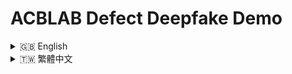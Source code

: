 # ACBLAB Defect Deepfake Demo

<details>
<summary>🇬🇧 English</summary>

---

## Demo WebSite
**Demo Web:** [Link](http://140.113.164.91:8888)  
<img src="https://github.com/user-attachments/assets/e32f0297-50b3-4b89-8813-5f83e0dc2cc5" alt="Demo Screenshot" width="100%" />

## Overview
This repository contains two CPU-only Python scripts for:
1. **Face-Swap Generation** (`defect_generator.py`)  
2. **Deepfake Detection** (`defect_detector_hf.py`)

Both scripts use hardcoded paths. Edit configuration variables at the top of each file before running.

## Prerequisites
- Python 3.8 or above  
- Git (to clone MobileFaceSwap)  
- Internet connection (for downloading the HuggingFace model)

## Installation
Install required Python packages:
```bash
pip install torch torchvision transformers pillow opencv-python numpy paddlepaddle tqdm
```
> For CPU-only PaddlePaddle, use the appropriate command from https://www.paddlepaddle.org.cn/install/quick.

Clone the MobileFaceSwap repository alongside `defect_generator.py`:
```bash
git clone https://github.com/Seanseattle/MobileFaceSwap.git
```

## Directory Structure
```
ACBLAB-DEFECT-DEEPFAKE-Demo/
├── defect_generator.py
├── defect_detector_hf.py
├── MobileFaceSwap/
├── data/
│   ├── source/source.jpg
│   └── target/
├── results/
└── models/
    └── pretrained_detector.pth
```

## Configuration

### defect_generator.py
At the top of the file, set:
```python
SOURCE = "<path to aligned source image>"
TARGET = "<path or directory of target images>"
OUTPUT_DIR = "results"
GITHUB_PROJECT_PATH = os.path.join(dir_here, "MobileFaceSwap")
WEIGHT_PATH = os.path.join(GITHUB_PROJECT_PATH, "checkpoints", "MobileFaceSwap_224.pdparams")
```
> **Note:** Download the pretrained weights from  
> https://github.com/Seanseattle/MobileFaceSwap/blob/main/checkpoints/MobileFaceSwap_224.pdparams?raw=true

### defect_detector_hf.py
At the top of the file, set:
```python
IMAGE_PATH = "<path to test image>"
HF_MODEL   = "prithivMLmods/open-deepfake-detection"
```

## Usage
Run face-swap generation:
```bash
python defect_generator.py
```
Run deepfake detection:
```bash
python defect_detector_hf.py
```

## Related Links
- **MobileFaceSwap GitHub Repository**: https://github.com/Seanseattle/MobileFaceSwap  
- **HuggingFace Deepfake Models**: https://huggingface.co/models?sort=downloads&search=deepfake  
- **PyTorch Previous Versions**: https://pytorch.org/get-started/previous-versions/  
  *Use this link to download and install a specific PyTorch release compatible with your CUDA or CPU setup.*  
- **Miniconda Installer**: https://www.anaconda.com/docs/getting-started/miniconda/install  
  *Miniconda provides a lightweight environment manager for creating isolated Python environments.*  
- **HuggingFace Hub**: https://huggingface.co  
  *Explore and download open-source models, datasets, and more from the HuggingFace community.*

## Troubleshooting Examples
1. **Missing Python Modules**  
   - *Error:* `ModuleNotFoundError: No module named 'torch'`  
   - *Reason:* Required package not installed.  
   - *Solution:* `pip install torch torchvision`

2. **File Not Found**  
   - *Error:* `FileNotFoundError: [Errno 2] No such file or directory: 'data/source/source.jpg'`  
   - *Reason:* IMAGE_PATH or SOURCE path is incorrect or file missing.  
   - *Solution:* Check the path variable and ensure the file exists.

3. **HuggingFace Model Download Timeout**  
   - *Error:* `HTTPError: Connection timed out`  
   - *Reason:* Network issues or rate limits.  
   - *Solution:* Pre-download the model manually:  
     ```bash
     transformers-cli download prithivMLmods/open-deepfake-detection
     ```

4. **Image Decode Failure**  
   - *Error:* `cv2.error: unsupported or invalid image format`  
   - *Reason:* Incorrect image format or corrupted file.  
   - *Solution:* Convert to `.png` or `.jpg`, or use `imread_unicode` for long paths.

5. **Memory Exhaustion**  
   - *Error:* `RuntimeError: CUDA out of memory` or slow CPU processing  
   - *Reason:* Large image sizes.  
   - *Solution:* Resize images to 256×256 or smaller.

6. **Permission Denied**  
   - *Error:* `PermissionError: [Errno 13] Permission denied: 'results/'`  
   - *Reason:* Output directory not writable.  
   - *Solution:*  
     ```bash
     chmod +w results/
     ```

## License
MIT

---
</details>

<details>
<summary>🇹🇼 繁體中文</summary>

---

## 示範網站
**示範網址：** [點此進入](http://140.113.164.91:8888)  
<img src="https://github.com/user-attachments/assets/e32f0297-50b3-4b89-8813-5f83e0dc2cc5" alt="Demo Screenshot" width="100%" />

## 概述
本儲存庫包含兩個僅限 CPU 的 Python 腳本：
1. **人臉置換生成** (`defect_generator.py`)  
2. **深偽偵測** (`defect_detector_hf.py`)

兩者皆採硬編碼路徑，請在執行前於檔案頂部修改相關變數。

## 先決條件
- Python 3.8 或以上  
- Git（用於克隆 MobileFaceSwap）  
- 網路連線（用於下載 HuggingFace 模型）

## 安裝
安裝所需的 Python 套件：
```bash
pip install torch torchvision transformers pillow opencv-python numpy paddlepaddle tqdm
```
> 若僅需 CPU 版本 PaddlePaddle，請參考 https://www.paddlepaddle.org.cn/install/quick。

克隆 MobileFaceSwap：
```bash
git clone https://github.com/Seanseattle/MobileFaceSwap.git
```

## 目錄結構
```
ACBLAB-DEFECT-DEEPFAKE-Demo/
├── defect_generator.py
├── defect_detector_hf.py
├── MobileFaceSwap/
├── data/
│   ├── source/source.jpg
│   └── target/
├── results/
└── models/
    └── pretrained_detector.pth
```

## 配置

### defect_generator.py
在檔案頂部設定：
```python
SOURCE = "<對齊後來源圖像路徑>"
TARGET = "<目標圖像或資料夾路徑>"
OUTPUT_DIR = "results"
GITHUB_PROJECT_PATH = os.path.join(dir_here, "MobileFaceSwap")
WEIGHT_PATH = os.path.join(GITHUB_PROJECT_PATH, "checkpoints", "MobileFaceSwap_224.pdparams")
```
> **注意：** 請從  
> https://github.com/Seanseattle/MobileFaceSwap/blob/main/checkpoints/MobileFaceSwap_224.pdparams?raw=true  
> 下載預訓練權重檔。

### defect_detector_hf.py
在檔案頂部設定：
```python
IMAGE_PATH = "<待測試圖像路徑>"
HF_MODEL   = "prithivMLmods/open-deepfake-detection"
```

## 使用方式
執行人臉置換：
```bash
python defect_generator.py
```
執行深偽偵測：
```bash
python defect_detector_hf.py
```

## 相關連結
- **MobileFaceSwap GitHub 儲存庫**： https://github.com/Seanseattle/MobileFaceSwap  
- **HuggingFace 深偽模型**： https://huggingface.co/models?sort=downloads&search=deepfake  
- **PyTorch 舊版本下載**： https://pytorch.org/get-started/previous-versions/  
  *可從此下載與您的 CUDA/CPU 相容的特定 PyTorch 版本。*  
- **Miniconda 安裝指南**： https://www.anaconda.com/docs/getting-started/miniconda/install  
  *使用 Miniconda 建立隔離的 Python 虛擬環境。*  
- **HuggingFace Hub**： https://huggingface.co  
  *探索並下載開源模型、資料集等資源。*

## 故障排除示例
1. **缺少 Python 套件**  
   - *錯誤:* `ModuleNotFoundError: No module named 'torch'`  
   - *原因:* 未安裝必要套件  
   - *解決:*  
     ```bash
     pip install torch torchvision
     ```

2. **檔案未找到**  
   - *錯誤:* `FileNotFoundError: [Errno 2] No such file or directory: 'data/source/source.jpg'`  
   - *原因:* 路徑錯誤或檔案不存在  
   - *解決:* 確認檔案路徑及名稱

3. **HuggingFace 下載逾時**  
   - *錯誤:* `HTTPError: Connection timed out`  
   - *原因:* 網路或速率限制  
   - *解決:*  
     ```bash
     transformers-cli download prithivMLmods/open-deepfake-detection
     ```

4. **影像解碼失敗**  
   - *錯誤:* `cv2.error: unsupported or invalid image format`  
   - *原因:* 圖片格式不支援或損毀  
   - *解決:* 轉檔為 `.jpg` 或 `.png`，或使用 `imread_unicode`

5. **記憶體不足**  
   - *錯誤:* `RuntimeError: CUDA out of memory`  
   - *原因:* 圖片過大  
   - *解決:* 調整為 256×256 或更小

6. **權限被拒**  
   - *錯誤:* `PermissionError: [Errno 13] Permission denied: 'results/'`  
   - *原因:* 無寫入權限  
   - *解決:*  
     ```bash
     chmod +w results/
     ```

## 授權
MIT

---
</details>
